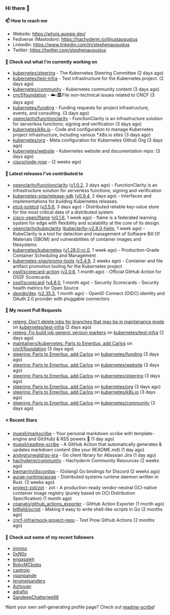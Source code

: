 ### Hi there 👋

#### 📫 How to reach me

- Website: https://whois.auggie.dev/
- Fediverse (Mastodon): https://hachyderm.io/@justaugustus
- LinkedIn: https://www.linkedin.com/in/stephenaugustus
- Twitter: https://twitter.com/stephenaugustus

#### 👷 Check out what I'm currently working on

- [kubernetes/steering](https://github.com/kubernetes/steering) - The Kubernetes Steering Committee (2 days ago)
- [kubernetes/test-infra](https://github.com/kubernetes/test-infra) - Test infrastructure for the Kubernetes project. (2 days ago)
- [kubernetes/community](https://github.com/kubernetes/community) - Kubernetes community content (3 days ago)
- [cncf/foundation](https://github.com/cncf/foundation) - ☁️♮🏛File non-technical issues related to CNCF (3 days ago)
- [kubernetes/funding](https://github.com/kubernetes/funding) - Funding requests for project infrastructure, events, and consulting. (3 days ago)
- [openclarity/functionclarity](https://github.com/openclarity/functionclarity) - FunctionClarity is an infrastructure solution for serverless functions; signing and verification (3 days ago)
- [kubernetes/k8s.io](https://github.com/kubernetes/k8s.io) - Code and configuration to manage Kubernetes project infrastructure, including various *.k8s.io sites (3 days ago)
- [kubernetes/org](https://github.com/kubernetes/org) - Meta configuration for Kubernetes Github Org (3 days ago)
- [kubernetes/website](https://github.com/kubernetes/website) - Kubernetes website and documentation repo:  (3 days ago)
- [cisco/node-jose](https://github.com/cisco/node-jose) -  (2 weeks ago)

#### 🔭 Latest releases I've contributed to

- [openclarity/functionclarity](https://github.com/openclarity/functionclarity) ([v1.0.2](https://github.com/openclarity/functionclarity/releases/tag/v1.0.2), 2 days ago) - FunctionClarity is an infrastructure solution for serverless functions; signing and verification
- [kubernetes-sigs/release-sdk](https://github.com/kubernetes-sigs/release-sdk) ([v0.9.4](https://github.com/kubernetes-sigs/release-sdk/releases/tag/v0.9.4), 2 days ago) - Interfaces and implementations for building Kubernetes releases.
- [etcd-io/etcd](https://github.com/etcd-io/etcd) ([v3.5.6](https://github.com/etcd-io/etcd/releases/tag/v3.5.6), 3 days ago) - Distributed reliable key-value store for the most critical data of a distributed system
- [cisco-open/flame](https://github.com/cisco-open/flame) ([v0.1.6](https://github.com/cisco-open/flame/releases/tag/v0.1.6), 1 week ago) - flame is a federated learning system for edge with flexibility and scalability at the core of its design.
- [openclarity/kubeclarity](https://github.com/openclarity/kubeclarity) ([kubeclarity-v2.8.0-helm](https://github.com/openclarity/kubeclarity/releases/tag/kubeclarity-v2.8.0-helm), 1 week ago) - KubeClarity is a tool for detection and management of Software Bill Of Materials (SBOM) and vulnerabilities of container images and filesystems
- [kubernetes/kubernetes](https://github.com/kubernetes/kubernetes) ([v1.26.0-rc.0](https://github.com/kubernetes/kubernetes/releases/tag/v1.26.0-rc.0), 1 week ago) - Production-Grade Container Scheduling and Management
- [kubernetes-sigs/promo-tools](https://github.com/kubernetes-sigs/promo-tools) ([v3.4.9](https://github.com/kubernetes-sigs/promo-tools/releases/tag/v3.4.9), 2 weeks ago) - Container and file artifact promotion tooling for the Kubernetes project
- [ossf/scorecard-action](https://github.com/ossf/scorecard-action) ([v2.0.6](https://github.com/ossf/scorecard-action/releases/tag/v2.0.6), 1 month ago) - Official GitHub Action for OSSF Scorecards.
- [ossf/scorecard](https://github.com/ossf/scorecard) ([v4.8.0](https://github.com/ossf/scorecard/releases/tag/v4.8.0), 1 month ago) - Security Scorecards - Security health metrics for Open Source
- [dexidp/dex](https://github.com/dexidp/dex) ([v2.35.3](https://github.com/dexidp/dex/releases/tag/v2.35.3), 1 month ago) - OpenID Connect (OIDC) identity and OAuth 2.0 provider with pluggable connectors

#### 🔨 My recent Pull Requests

- [releng: Don&#39;t delete jobs for branches that may be in maintenance mode](https://github.com/kubernetes/test-infra/pull/28084) on [kubernetes/test-infra](https://github.com/kubernetes/test-infra) (2 days ago)
- [releng: Fix build job generic version markers](https://github.com/kubernetes/test-infra/pull/28079) on [kubernetes/test-infra](https://github.com/kubernetes/test-infra) (2 days ago)
- [maintainers/kubernetes: Paris to Emeritus, add Carlos](https://github.com/cncf/foundation/pull/460) on [cncf/foundation](https://github.com/cncf/foundation) (3 days ago)
- [steering: Paris to Emeritus, add Carlos](https://github.com/kubernetes/funding/pull/36) on [kubernetes/funding](https://github.com/kubernetes/funding) (3 days ago)
- [steering: Paris to Emeritus, add Carlos](https://github.com/kubernetes/website/pull/38004) on [kubernetes/website](https://github.com/kubernetes/website) (3 days ago)
- [steering: Paris to Emeritus, add Carlos](https://github.com/kubernetes/steering/pull/261) on [kubernetes/steering](https://github.com/kubernetes/steering) (3 days ago)
- [steering: Paris to Emeritus, add Carlos](https://github.com/kubernetes/org/pull/3847) on [kubernetes/org](https://github.com/kubernetes/org) (3 days ago)
- [steering: Paris to Emeritus, add Carlos](https://github.com/kubernetes/k8s.io/pull/4482) on [kubernetes/k8s.io](https://github.com/kubernetes/k8s.io) (3 days ago)
- [steering: Paris to Emeritus, add Carlos](https://github.com/kubernetes/community/pull/6974) on [kubernetes/community](https://github.com/kubernetes/community) (3 days ago)

#### ⭐ Recent Stars

- [muesli/markscribe](https://github.com/muesli/markscribe) - Your personal markdown scribe with template-engine and Git(Hub) &amp; RSS powers 📜 (1 day ago)
- [muesli/readme-scribe](https://github.com/muesli/readme-scribe) - A GitHub Action that automatically generates &amp; updates markdown content (like your README.md) (1 day ago)
- [andygrunwald/go-jira](https://github.com/andygrunwald/go-jira) - Go client library for Atlassian Jira (1 day ago)
- [hachyderm/community](https://github.com/hachyderm/community) - Hachyderm Community Resources (2 weeks ago)
- [bwmarrin/discordgo](https://github.com/bwmarrin/discordgo) -  (Golang) Go bindings for Discord (2 weeks ago)
- [aurae-runtime/aurae](https://github.com/aurae-runtime/aurae) - Distributed systems runtime daemon written in Rust. (3 weeks ago)
- [project-zot/zot](https://github.com/project-zot/zot) - zot - A production-ready vendor-neutral OCI-native container image registry (purely based on OCI Distribution Specification) (1 month ago)
- [cpanato/github_actions_exporter](https://github.com/cpanato/github_actions_exporter) - GitHub Action Exporter (1 month ago)
- [bitfield/script](https://github.com/bitfield/script) - Making it easy to write shell-like scripts in Go (2 months ago)
- [cncf-infra/mock-project-repo](https://github.com/cncf-infra/mock-project-repo) - Test Prow Github Actions   (2 months ago)

#### 👯 Check out some of my recent followers

- [imnmo](https://github.com/imnmo)
- [0xN0x](https://github.com/0xN0x)
- [engasaleh](https://github.com/engasaleh)
- [BobyMCbobs](https://github.com/BobyMCbobs)
- [castrojo](https://github.com/castrojo)
- [ypanpande](https://github.com/ypanpande)
- [jeromejsanders](https://github.com/jeromejsanders)
- [Azhovan](https://github.com/Azhovan)
- [adrafiq](https://github.com/adrafiq)
- [SandeepChatterjee66](https://github.com/SandeepChatterjee66)

Want your own self-generating profile page? Check out [readme-scribe](https://github.com/muesli/readme-scribe)!
